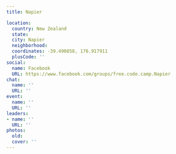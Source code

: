 ```yaml
---
title: Napier

location:
  country: New Zealand
  state: 
  city: Napier
  neighborhood: 
  coordinates: -39.490858, 176.917911
  plusCode: ''
social:
  name: Facebook
  URL: https://www.facebook.com/groups/free.code.camp.Napier
chat:
  name: ''
  URL: ''
event:
  name: ''
  URL: ''
leaders:
- name: ''
  URL: ''
photos:
  old: 
  cover: ''
---
```

